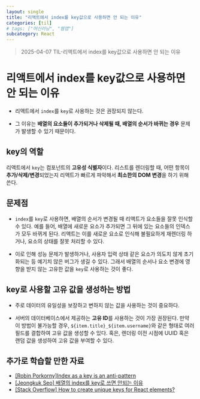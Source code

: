 ```yaml
---
layout: single
title: "리액트에서 index를 key값으로 사용하면 안 되는 이유"
categories: [til]
# tags: ["머신러닝", "웹앱"]
subcategory: React
---
```


> 2025-04-07 TIL-리액트에서 index를 key값으로 사용하면 안 되는 이유

# 리액트에서 index를 key값으로 사용하면 안 되는 이유

- 리액트에서 `index`를 `key`로 사용하는 것은 권장되지 않는다.

- 그 이유는 **배열의 요소들이 추가되거나 삭제될 때, 배열의 순서가 바뀌는 경우** 문제가 발생할 수 있기 때문이다.

## key의 역할

리액트에서 `key`는 컴포넌트의 **고유성 식별자**이다. 리스트를 렌더링할 때, 어떤 항목이 **추가/삭제/변경**되었는지 리액트가 빠르게 파악해서 **최소한의 DOM 변경**을 하기 위해 쓴다.

## 문제점

- `index`를 `key`로 사용하면, 배열의 순서가 변경될 때 리액트가 요소들을 잘못 인식할 수 있다. 예를 들어, 배열에 새로운 요소가 추가되면 그 뒤에 있는 요소들의 인덱스가 모두 바뀌게 된다. 리액트는 이를 새로운 요소로 인식해 불필요하게 재렌더링 하거나, 요소의 상태를 잘못 처리할 수 있다.

- 이로 인해 성능 문제가 발생하거나, 사용자 입력 상태 같은 요소가 의도치 않게 초기화되는 등 예기치 않은 버그가 생길 수 있다. 그래서 배열의 순서나 요소 변경에 영향을 받지 않는 고유한 값을 `key`로 사용하는 것이 좋다.

## key로 사용할 고유 값을 생성하는 방법

- 주로 데이터의 유일성을 보장하고 변하지 않는 값을 사용하는 것이 중요하다.

- 서버의 데이터베이스에서 제공하는 **고유 ID**를 사용하는 것이 가장 권장된다. 만약 이 방법이 불가능할 경우, `${item.title}_${item.username}`와 같은 형태로 여러 필드를 결합하여 고유 값을 생성할 수 있다. 혹은, 렌더링 이전 시점에 UUID 혹은 랜덤 값을 생성하여 고유 값을 부여할 수 있다.

## 추가로 학습할 만한 자료

- [[Robin Porkorny]Index as a key is an anti-pattern](https://robinpokorny.medium.com/index-as-a-key-is-an-anti-pattern-e0349aece318)
- [[Jeongkuk Seo] 배열의 index를 key로 쓰면 안되는 이유](https://medium.com/sjk5766/react-%EB%B0%B0%EC%97%B4%EC%9D%98-index%EB%A5%BC-key%EB%A1%9C-%EC%93%B0%EB%A9%B4-%EC%95%88%EB%90%98%EB%8A%94-%EC%9D%B4%EC%9C%A0-3ce48b3a18fb)
- [[Stack Overflow] How to create unique keys for React elements?](https://stackoverflow.com/questions/39549424/how-to-create-unique-keys-for-react-elements)
